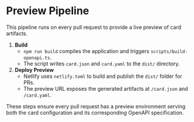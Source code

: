 # Preview Pipeline

This pipeline runs on every pull request to provide a live preview of card artifacts.

1. **Build**
   - `npm run build` compiles the application and triggers `scripts/build-openapi.ts`.
   - The script writes `card.json` and `card.yaml` to the `dist/` directory.
2. **Deploy Preview**
   - Netlify uses `netlify.toml` to build and publish the `dist/` folder for PRs.
   - The preview URL exposes the generated artifacts at `/card.json` and `/card.yaml`.

These steps ensure every pull request has a preview environment serving both the card configuration and its corresponding OpenAPI specification.
